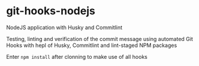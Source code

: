 # git-hooks-nodejs
NodeJS application with Husky and Commitlint

Testing, linting and verification of the commit message using automated Git Hooks with hepl of Husky, Commitlint and lint-staged NPM packages

Enter `npm install` after clonning to make use of all hooks
